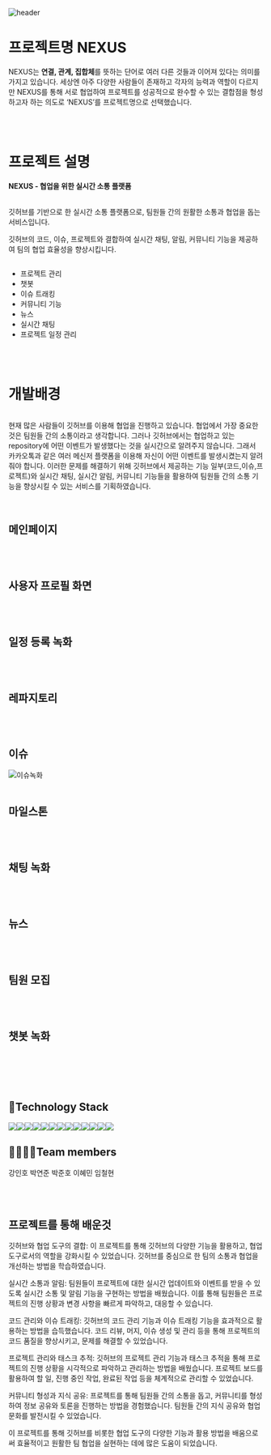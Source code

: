 

 <div style="display:flex; flex-direction:row;"></div>
  <div style="display:flex; flex-direction:row;"></div>
   <div style="display:flex; flex-direction:row;"></div>

![header](https://capsule-render.vercel.app/api?type=waving&color=timeGradient&text=Welcome%20to%20NEXUS%20Project%20👋&animation=twinkling&fontSize=35&fontAlignY=40&fontAlign=70&height=250)


# 프로젝트명 NEXUS


NEXUS는 **연결, 관계, 집합체**를 뜻하는 단어로 여러 다른 것들과 이어져 있다는 의미를 가지고 있습니다.
세상엔 아주 다양한 사람들이 존재하고 각자의 능력과 역할이 다르지만  NEXUS를 통해 서로 협업하여 프로젝트를 성공적으로 완수할 수 있는 결합점을 형성하고자 하는 의도로 ‘NEXUS’를  프로젝트명으로 선택했습니다.

<br><br>
# 프로젝트 설명

**NEXUS - 협업을 위한 실시간 소통 플랫폼**
 
<br>
깃허브를 기반으로 한 실시간 소통 플랫폼으로, 팀원들 간의 원활한 소통과 협업을 돕는 서비스입니다. 

깃허브의 코드, 이슈, 프로젝트와 결합하여 실시간 채팅, 알림, 커뮤니티 기능을 제공하여 팀의 협업 효율성을 향상시킵니다.

 
 
  <div style="display:flex; flex-direction:row;">

 - 프로젝트 관리
 - 챗봇
 - 이슈 트래킹
 - 커뮤니티 기능
 - 뉴스
 - 실시간 채팅
 - 프로젝트 일정 관리
 
</div>
<br><br>


# 개발배경
 <div style="display:flex; flex-direction:row;">

현재 많은 사람들이 깃허브를 이용해 협업을 진행하고 있습니다. 협업에서 가장 중요한 것은 팀원들 간의 소통이라고 생각합니다. 
 그러나 깃허브에서는 협업하고 있는 repository에 어떤 이벤트가 발생했다는 것을 실시간으로 알려주지 않습니다.
 그래서 카카오톡과 같은 여러 메신저 플랫폼을 이용해 자신이 어떤 이벤트를 발생시켰는지 알려줘야 합니다. 
 이러한 문제를 해결하기 위해 깃허브에서 제공하는 기능 일부(코드,이슈,프로젝트)와 실시간 채팅, 실시간 알림, 커뮤니티 기능들을 활용하여 팀원들 간의 소통 기능을 향상시킬 수 있는 서비스를 기획하였습니다.

</div>





<br>


## 메인페이지 

<br><br>


## 사용자 프로필 화면


<br><br>


## 일정 등록 녹화

<br><br>



## 레파지토리

<br><br>


## 이슈
![이슈녹화](https://github.com/pyjhoop/NEXUS/assets/113378302/33861275-4eef-4bcf-b9b6-4542c702995c)
<br>
<br>



## 마일스톤

<br><br>


## 채팅 녹화


<br><br>


## 뉴스

<br><br>


## 팀원 모집

<br><br>


## 챗봇 녹화





<br><br><br><br>



## 🌈Technology Stack

<div style="display:flex; flex-direction:row;">
 <img src="https://img.shields.io/badge/java-007396?style=for-the-badge&logo=java&logoColor=white">
    <img src="https://img.shields.io/badge/Java-007396?style=for-the-badge&logo=Java&logoColor=white"> 
    <img src="https://img.shields.io/badge/Spring-6DB33F?style=for-the-badge&logo=spring&logoColor=white"> 
  <img src="https://img.shields.io/badge/github-181717?style=for-the-badge&logo=github&logoColor=white"> 
    <img src="https://img.shields.io/badge/oracle-F80000?style=for-the-badge&logo=oracle&logoColor=white"> 
  <img src="https://img.shields.io/badge/jquery-0769AD?style=for-the-badge&logo=jquery&logoColor=white"> 
    <br>
    <img src="https://img.shields.io/badge/apache tomcat-F8DC75?style=for-the-badge&logo=apachetomcat&logoColor=black">
 <img src="https://img.shields.io/badge/visual studio code-007ACC?style=for-the-badge&logo=visualstudiocode&logoColor=white">
    <br>
    <img src="https://img.shields.io/badge/html5-E34F26?style=for-the-badge&logo=html5&logoColor=white"> 
    <img src="https://img.shields.io/badge/css-1572B6?style=for-the-badge&logo=css3&logoColor=white"> 
    <img src="https://img.shields.io/badge/javascript-F7DF1E?style=for-the-badge&logo=javascript&logoColor=black"> 
    <img src="https://img.shields.io/badge/bootstrap-7952B3?style=for-the-badge&logo=bootstrap&logoColor=white">
    <img src="https://img.shields.io/badge/postman-FF6C37?style=for-the-badge&logo=postman&logoColor=white">

</div>



## 👨‍👩‍👧‍👦Team members

 강인호
 박연준
 박준호
 이혜민
 임철현
 
 
  <br><br>
  
  ## 프로젝트를 통해 배운것
  
  
  깃허브와 협업 도구의 결합: 이 프로젝트를 통해 깃허브의 다양한 기능을 활용하고, 협업 도구로서의 역할을 강화시킬 수 있었습니다. 깃허브를 중심으로 한 팀의 소통과 협업을 개선하는 방법을 학습하였습니다.

실시간 소통과 알림: 팀원들이 프로젝트에 대한 실시간 업데이트와 이벤트를 받을 수 있도록 실시간 소통 및 알림 기능을 구현하는 방법을 배웠습니다. 이를 통해 팀원들은 프로젝트의 진행 상황과 변경 사항을 빠르게 파악하고, 대응할 수 있습니다.

코드 관리와 이슈 트래킹: 깃허브의 코드 관리 기능과 이슈 트래킹 기능을 효과적으로 활용하는 방법을 습득했습니다. 코드 리뷰, 머지, 이슈 생성 및 관리 등을 통해 프로젝트의 코드 품질을 향상시키고, 문제를 해결할 수 있었습니다.

프로젝트 관리와 태스크 추적: 깃허브의 프로젝트 관리 기능과 태스크 추적을 통해 프로젝트의 진행 상황을 시각적으로 파악하고 관리하는 방법을 배웠습니다. 프로젝트 보드를 활용하여 할 일, 진행 중인 작업, 완료된 작업 등을 체계적으로 관리할 수 있었습니다.

커뮤니티 형성과 지식 공유: 프로젝트를 통해 팀원들 간의 소통을 돕고, 커뮤니티를 형성하여 정보 공유와 토론을 진행하는 방법을 경험했습니다. 팀원들 간의 지식 공유와 협업 문화를 발전시킬 수 있었습니다.

이 프로젝트를 통해 깃허브를 비롯한 협업 도구의 다양한 기능과 활용 방법을 배움으로써 효율적이고 원활한 팀 협업을 실현하는 데에 많은 도움이 되었습니다.

 


